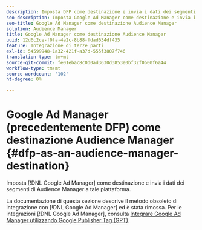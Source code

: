 ```yaml
---
description: Imposta DFP come destinazione e invia i dati dei segmenti di Audience Manager a tale piattaforma.
seo-description: Imposta Google Ad Manager come destinazione e invia i dati dei segmenti di Audience Manager a tale piattaforma.
seo-title: Google Ad Manager come destinazione Audience Manager
solution: Audience Manager
title: Google Ad Manager come destinazione Audience Manager
uuid: 12d6c2ce-f0fa-4a2c-8b88-fdad634df435
feature: Integrazione di terze parti
exl-id: 54599948-1a32-421f-a37d-555f3807f746
translation-type: tm+mt
source-git-commit: fe01ebac8c0d0ad3630d3853e0bf32f0b00f6a44
workflow-type: tm+mt
source-wordcount: '102'
ht-degree: 0%

---
```


# Google Ad Manager (precedentemente DFP) come destinazione Audience Manager {#dfp-as-an-audience-manager-destination}

Imposta [!DNL Google Ad Manager] come destinazione e invia i dati dei segmenti di Audience Manager a tale piattaforma.

La documentazione di questa sezione descrive il metodo obsoleto di integrazione con [!DNL Google Ad Manager] ed è stata rimossa. Per le integrazioni [!DNL Google Ad Manager], consulta [Integrare Google Ad Manager utilizzando Google Publisher Tag (GPT)](../integration/gpt-aam-destination/gpt-aam-requirements.md).
